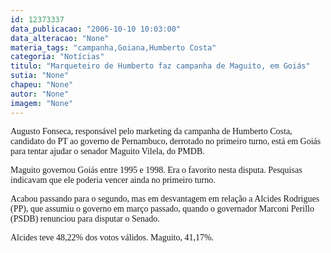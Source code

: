 ```yaml
---
id: 12373337
data_publicacao: "2006-10-10 10:03:00"
data_alteracao: "None"
materia_tags: "campanha,Goiana,Humberto Costa"
categoria: "Notícias"
titulo: "Marqueteiro de Humberto faz campanha de Maguito, em Goiás"
sutia: "None"
chapeu: "None"
autor: "None"
imagem: "None"
---
```

<p><P><FONT face=Verdana>Augusto Fonseca, responsável pelo marketing da campanha de Humberto Costa, candidato do PT ao governo de Pernambuco, derrotado no primeiro turno, está em Goiás para tentar ajudar o senador Maguito Vilela, do PMDB.</FONT></P></p>
<p><P><FONT face=Verdana>Maguito governou Goiás entre 1995 e 1998. Era o favorito nesta disputa. Pesquisas indicavam que ele poderia vencer ainda no primeiro turno.</FONT></P></p>
<p><P><FONT face=Verdana>Acabou passando para o segundo, mas em desvantagem em relação a Alcides Rodrigues (PP), que assumiu o governo em março passado, quando o governador Marconi Perillo (PSDB) renunciou para disputar o Senado.</FONT></P></p>
<p><P><FONT face=Verdana>Alcides teve 48,22% dos votos válidos. Maguito, 41,17%.</FONT></P> </p>
